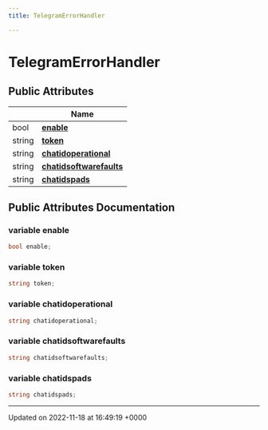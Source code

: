 ```yaml
---
title: TelegramErrorHandler

---
```


# TelegramErrorHandler





## Public Attributes

|                | Name           |
| -------------- | -------------- |
| bool | **[enable](/SignallingSystem-doc/mainsystem/Classes/classTelegramErrorHandler/#variable-enable)**  |
| string | **[token](/SignallingSystem-doc/mainsystem/Classes/classTelegramErrorHandler/#variable-token)**  |
| string | **[chatidoperational](/SignallingSystem-doc/mainsystem/Classes/classTelegramErrorHandler/#variable-chatidoperational)**  |
| string | **[chatidsoftwarefaults](/SignallingSystem-doc/mainsystem/Classes/classTelegramErrorHandler/#variable-chatidsoftwarefaults)**  |
| string | **[chatidspads](/SignallingSystem-doc/mainsystem/Classes/classTelegramErrorHandler/#variable-chatidspads)**  |

## Public Attributes Documentation

### variable enable

```csharp
bool enable;
```


### variable token

```csharp
string token;
```


### variable chatidoperational

```csharp
string chatidoperational;
```


### variable chatidsoftwarefaults

```csharp
string chatidsoftwarefaults;
```


### variable chatidspads

```csharp
string chatidspads;
```


-------------------------------

Updated on 2022-11-18 at 16:49:19 +0000